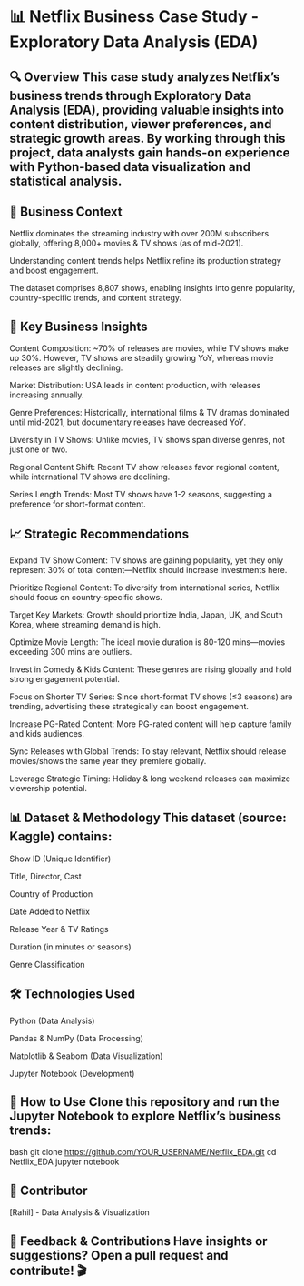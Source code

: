 # 📊 Netflix Business Case Study - Exploratory Data Analysis (EDA)

## 🔍 Overview This case study analyzes Netflix’s business trends through Exploratory Data Analysis (EDA), providing valuable insights into content distribution, viewer preferences, and strategic growth areas. By working through this project, data analysts gain hands-on experience with Python-based data visualization and statistical analysis.

## 🚀 Business Context

Netflix dominates the streaming industry with over 200M subscribers globally, offering 8,000+ movies & TV shows (as of mid-2021).

Understanding content trends helps Netflix refine its production strategy and boost engagement.

The dataset comprises 8,807 shows, enabling insights into genre popularity, country-specific trends, and content strategy.

## 📌 Key Business Insights

Content Composition: ~70% of releases are movies, while TV shows make up 30%. However, TV shows are steadily growing YoY, whereas movie releases are slightly declining.

Market Distribution: USA leads in content production, with releases increasing annually.

Genre Preferences: Historically, international films & TV dramas dominated until mid-2021, but documentary releases have decreased YoY.

Diversity in TV Shows: Unlike movies, TV shows span diverse genres, not just one or two.

Regional Content Shift: Recent TV show releases favor regional content, while international TV shows are declining.

Series Length Trends: Most TV shows have 1-2 seasons, suggesting a preference for short-format content.

## 📈 Strategic Recommendations

Expand TV Show Content: TV shows are gaining popularity, yet they only represent 30% of total content—Netflix should increase investments here.

Prioritize Regional Content: To diversify from international series, Netflix should focus on country-specific shows.

Target Key Markets: Growth should prioritize India, Japan, UK, and South Korea, where streaming demand is high.

Optimize Movie Length: The ideal movie duration is 80-120 mins—movies exceeding 300 mins are outliers.

Invest in Comedy & Kids Content: These genres are rising globally and hold strong engagement potential.

Focus on Shorter TV Series: Since short-format TV shows (≤3 seasons) are trending, advertising these strategically can boost engagement.

Increase PG-Rated Content: More PG-rated content will help capture family and kids audiences.

Sync Releases with Global Trends: To stay relevant, Netflix should release movies/shows the same year they premiere globally.

Leverage Strategic Timing: Holiday & long weekend releases can maximize viewership potential.

## 📊 Dataset & Methodology This dataset (source: Kaggle) contains:

Show ID (Unique Identifier)

Title, Director, Cast

Country of Production

Date Added to Netflix

Release Year & TV Ratings

Duration (in minutes or seasons)

Genre Classification

## 🛠️ Technologies Used

Python (Data Analysis)

Pandas & NumPy (Data Processing)

Matplotlib & Seaborn (Data Visualization)

Jupyter Notebook (Development)

## 🚀 How to Use Clone this repository and run the Jupyter Notebook to explore Netflix’s business trends:

bash
git clone https://github.com/YOUR_USERNAME/Netflix_EDA.git
cd Netflix_EDA
jupyter notebook
## 👥 Contributor

[Rahil] - Data Analysis & Visualization

## 📢 Feedback & Contributions Have insights or suggestions? Open a pull request and contribute! 🎬
